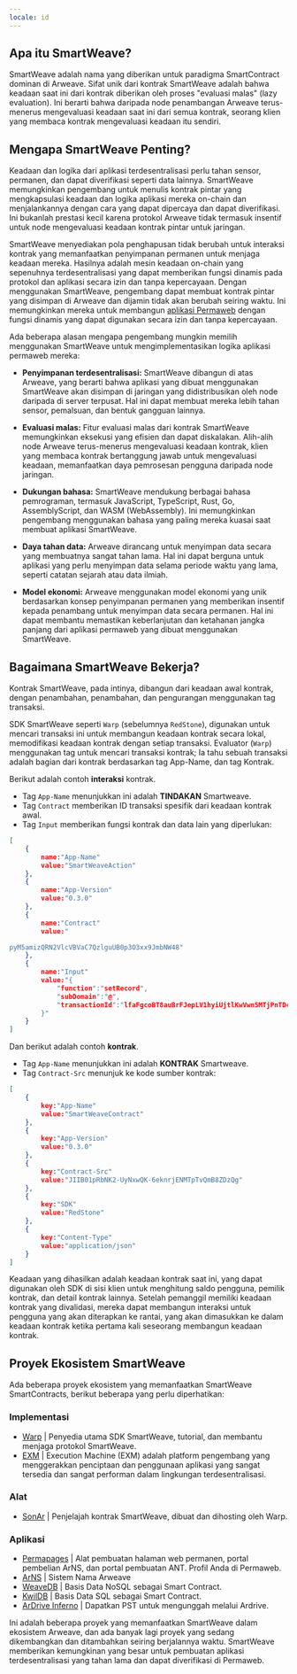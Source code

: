 ```yaml
---
locale: id
---
```


## Apa itu SmartWeave?

SmartWeave adalah nama yang diberikan untuk paradigma SmartContract dominan di Arweave. Sifat unik dari kontrak SmartWeave adalah bahwa keadaan saat ini dari kontrak diberikan oleh proses "evaluasi malas" (lazy evaluation). Ini berarti bahwa daripada node penambangan Arweave terus-menerus mengevaluasi keadaan saat ini dari semua kontrak, seorang klien yang membaca kontrak mengevaluasi keadaan itu sendiri.

## Mengapa SmartWeave Penting?

Keadaan dan logika dari aplikasi terdesentralisasi perlu tahan sensor, permanen, dan dapat diverifikasi seperti data lainnya. SmartWeave memungkinkan pengembang untuk menulis kontrak pintar yang mengkapsulasi keadaan dan logika aplikasi mereka on-chain dan menjalankannya dengan cara yang dapat dipercaya dan dapat diverifikasi. Ini bukanlah prestasi kecil karena protokol Arweave tidak termasuk insentif untuk node mengevaluasi keadaan kontrak pintar untuk jaringan.

SmartWeave menyediakan pola penghapusan tidak berubah untuk interaksi kontrak yang memanfaatkan penyimpanan permanen untuk menjaga keadaan mereka. Hasilnya adalah mesin keadaan on-chain yang sepenuhnya terdesentralisasi yang dapat memberikan fungsi dinamis pada protokol dan aplikasi secara izin dan tanpa kepercayaan. Dengan menggunakan SmartWeave, pengembang dapat membuat kontrak pintar yang disimpan di Arweave dan dijamin tidak akan berubah seiring waktu. Ini memungkinkan mereka untuk membangun [aplikasi Permaweb](/concepts/permaweb-applications.md) dengan fungsi dinamis yang dapat digunakan secara izin dan tanpa kepercayaan.

Ada beberapa alasan mengapa pengembang mungkin memilih menggunakan SmartWeave untuk mengimplementasikan logika aplikasi permaweb mereka:

- **Penyimpanan terdesentralisasi:** SmartWeave dibangun di atas Arweave, yang berarti bahwa aplikasi yang dibuat menggunakan SmartWeave akan disimpan di jaringan yang didistribusikan oleh node daripada di server terpusat. Hal ini dapat membuat mereka lebih tahan sensor, pemalsuan, dan bentuk gangguan lainnya.

- **Evaluasi malas:** Fitur evaluasi malas dari kontrak SmartWeave memungkinkan eksekusi yang efisien dan dapat diskalakan. Alih-alih node Arweave terus-menerus mengevaluasi keadaan kontrak, klien yang membaca kontrak bertanggung jawab untuk mengevaluasi keadaan, memanfaatkan daya pemrosesan pengguna daripada node jaringan.

- **Dukungan bahasa:** SmartWeave mendukung berbagai bahasa pemrograman, termasuk JavaScript, TypeScript, Rust, Go, AssemblyScript, dan WASM (WebAssembly). Ini memungkinkan pengembang menggunakan bahasa yang paling mereka kuasai saat membuat aplikasi SmartWeave.

- **Daya tahan data:** Arweave dirancang untuk menyimpan data secara yang membuatnya sangat tahan lama. Hal ini dapat berguna untuk aplikasi yang perlu menyimpan data selama periode waktu yang lama, seperti catatan sejarah atau data ilmiah.

- **Model ekonomi:** Arweave menggunakan model ekonomi yang unik berdasarkan konsep penyimpanan permanen yang memberikan insentif kepada penambang untuk menyimpan data secara permanen. Hal ini dapat membantu memastikan keberlanjutan dan ketahanan jangka panjang dari aplikasi permaweb yang dibuat menggunakan SmartWeave.

## Bagaimana SmartWeave Bekerja?

Kontrak SmartWeave, pada intinya, dibangun dari keadaan awal kontrak, dengan penambahan, penambahan, dan pengurangan menggunakan tag transaksi.

SDK SmartWeave seperti `Warp` (sebelumnya `RedStone`), digunakan untuk mencari transaksi ini untuk membangun keadaan kontrak secara lokal, memodifikasi keadaan kontrak dengan setiap transaksi. Evaluator (`Warp`) menggunakan tag untuk mencari transaksi kontrak; Ia tahu sebuah transaksi adalah bagian dari kontrak berdasarkan tag App-Name, dan tag Kontrak.

Berikut adalah contoh **interaksi** kontrak.
- Tag `App-Name` menunjukkan ini adalah **TINDAKAN** Smartweave.
- Tag `Contract` memberikan ID transaksi spesifik dari keadaan kontrak awal.
- Tag `Input` memberikan fungsi kontrak dan data lain yang diperlukan:

```json
[
    {
        name:"App-Name"
        value:"SmartWeaveAction"
    },
    {
        name:"App-Version"
        value:"0.3.0"
    },
    {
        name:"Contract"
        value:"

pyM5amizQRN2VlcVBVaC7QzlguUB0p3O3xx9JmbNW48"
    },
    {
        name:"Input"
        value:"{
            "function":"setRecord",
            "subDomain":"@",
            "transactionId":"lfaFgcoBT8auBrFJepLV1hyiUjtlKwVwn5MTjPnTDcs"
        }"
    }
]
```
Dan berikut adalah contoh **kontrak**.
- Tag `App-Name` menunjukkan ini adalah **KONTRAK** Smartweave.
- Tag `Contract-Src` menunjuk ke kode sumber kontrak:

```json
[
    {
        key:"App-Name"
        value:"SmartWeaveContract"
    },
    {
        key:"App-Version"
        value:"0.3.0"
    },
    {
        key:"Contract-Src"
        value:"JIIB01pRbNK2-UyNxwQK-6eknrjENMTpTvQmB8ZDzQg"
    },
    {
        key:"SDK"
        value:"RedStone"
    },
    {
        key:"Content-Type"
        value:"application/json"
    }
]
```

Keadaan yang dihasilkan adalah keadaan kontrak saat ini, yang dapat digunakan oleh SDK di sisi klien untuk menghitung saldo pengguna, pemilik kontrak, dan detail kontrak lainnya. Setelah pemanggil memiliki keadaan kontrak yang divalidasi, mereka dapat membangun interaksi untuk pengguna yang akan diterapkan ke rantai, yang akan dimasukkan ke dalam keadaan kontrak ketika pertama kali seseorang membangun keadaan kontrak.

## Proyek Ekosistem SmartWeave

Ada beberapa proyek ekosistem yang memanfaatkan SmartWeave SmartContracts, berikut beberapa yang perlu diperhatikan:

### Implementasi
- [Warp](https://warp.cc/) | Penyedia utama SDK SmartWeave, tutorial, dan membantu menjaga protokol SmartWeave.
- [EXM](https://docs.exm.dev/) | Execution Machine (EXM) adalah platform pengembang yang menggerakkan penciptaan dan penggunaan aplikasi yang sangat tersedia dan sangat performan dalam lingkungan terdesentralisasi.

### Alat
- [SonAr](https://sonar.warp.cc/#/app/contracts) | Penjelajah kontrak SmartWeave, dibuat dan dihosting oleh Warp.

### Aplikasi
- [Permapages](https://permapages.app/) | Alat pembuatan halaman web permanen, portal pembelian ArNS, dan portal pembuatan ANT. Profil Anda di Permaweb.
- [ArNS](arns.md) | Sistem Nama Arweave <!-- // todo: perbarui ke portal arns ketika portal dirilis -->
- [WeaveDB](https://weavedb.dev/) | Basis Data NoSQL sebagai Smart Contract.
- [KwilDB](https://docs.kwil.com/) | Basis Data SQL sebagai Smart Contract.
- [ArDrive Inferno](https://ardrive.io/inferno/) | Dapatkan PST untuk mengunggah melalui Ardrive.

Ini adalah beberapa proyek yang memanfaatkan SmartWeave dalam ekosistem Arweave, dan ada banyak lagi proyek yang sedang dikembangkan dan ditambahkan seiring berjalannya waktu. SmartWeave memberikan kemungkinan yang besar untuk pembuatan aplikasi terdesentralisasi yang tahan lama dan dapat diverifikasi di Permaweb.